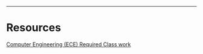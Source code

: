 




&emsp;

---
# Resources
[Computer Engineering (ECE) Required Class work](https://catalog.vt.edu/undergraduate/college-engineering/electrical-computer-engineering/computer-engineering-bs/)
